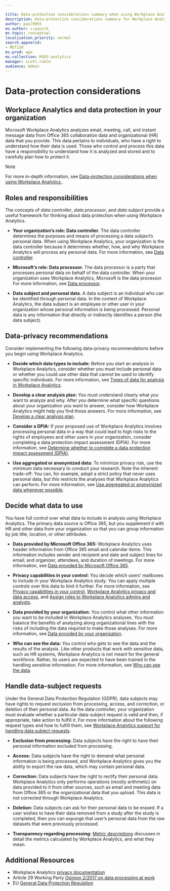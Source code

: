```yaml
---

title: Data-protection considerations summary when using Workplace Analytics 
description: Data-protection considerations summary for Workplace Analytics
author: paul9955
ms.author: v-pausch
ms.topic: conceptual
localization_priority: normal 
search.appverid:
- MET150
ms.prod: wpa
ms.collection: M365-analytics
manager: scott.ruble
audience: Admin
---
```


# Data-protection considerations

## Workplace Analytics and data protection in your organization

Microsoft Workplace Analytics analyzes email, meeting, call, and instant message data from Office 365 collaboration data and organizational (HR) data that you provide. This data pertains to individuals, who have a right to understand how their data is used. Those who control and process this data have a responsibility to understand how it is analyzed and stored and to carefully plan how to protect it.

> [!Note]
> For more in-depth information, see [Data-protection considerations when using Workplace Analytics ](Data-protection-considerations.md).

## Roles and responsibilities

The concepts of _data controller_, _data processor_, and _data subject_ provide a useful framework for thinking about data protection when using Workplace Analytics.

* **Your organization’s role: Data controller.** The data controller determines the purposes and means of processing a data subject’s personal data. When using Workplace Analytics, your organization is the data controller because it determines whether, how, and why Workplace Analytics will process any personal data. For more information, see [Data controller](Data-protection-considerations.md#your-organizations-role-data-controller).

* **Microsoft’s role: Data processor.** The data processor is a party that processes personal data on behalf of the data controller. When your organization uses Workplace Analytics, Microsoft is the data processor. For more information, see [Data processor](Data-protection-considerations.md#microsofts-role-data-processor).

* **Data subject and personal data.** A data subject is an individual who can be identified through personal data. In the context of Workplace Analytics, the data subject is an employee or other user in your organization whose personal information is being processed. Personal data is any information that directly or indirectly identifies a person (the data subject).

## Data-privacy recommendations

Consider implementing the following data-privacy recommendations before you begin using Workplace Analytics.

* **Decide which data types to include:** Before you start an analysis in Workplace Analytics, consider whether you must include personal data or whether you could use other data that cannot be used to identify specific individuals. For more information, see [Types of data for analysis in Workplace Analytics](Data-protection-considerations.md#types-of-data-for-analysis-in-workplace-analytics).

* **Develop a clear analysis plan:** You must understand clearly what you want to analyze and why. After you determine what specific questions about your organization you want to answer, consider how Workplace Analytics might help you find those answers. For more information, see [Develop a clear analysis plan](Data-protection-considerations.md#develop-a-clear-analysis-plan).

* **Consider a DPIA:** If your proposed use of Workplace Analytics involves processing personal data in a way that could lead to high risks to the rights of employees and other users in your organization, consider completing a data protection impact assessment (DPIA). For more information, see [Determine whether to complete a data protection impact assessment (DPIA)](Data-protection-considerations.md#determine-whether-to-complete-a-data-protection-impact-assessment-dpia). 

* **Use aggregated or anonymized data:** To minimize privacy risk, use the minimum data necessary to conduct your research. Note the inherent trade-off: You can, for example, adopt a strict policy that never uses personal data, but this restricts the analyses that Workplace Analytics can perform. For more information, see [Use aggregated or anonymized data whenever possible](Data-protection-considerations.md#use-aggregated-or-anonymized-data-whenever-possible).

## Decide what data to use

You have full control over what data to include in analysis using Workplace Analytics. The primary data source is Office 365, but you supplement it with HR and other data from your organization so that you can group information by job title, location, or other attributes.

* **Data provided by Microsoft Office 365:** Workplace Analytics uses header information from Office 365 email and calendar items. This information includes sender and recipient and date and subject lines for email; and organizer, attendees, and duration of meetings<!-- removed "location" 30Aug18-->. For more information, see [Data provided by Microsoft Office 365](Data-protection-considerations.md#data-provided-by-microsoft-office-365).

* **Privacy capabilities in your control:** You decide which users’ mailboxes to include in your Workplace Analytics study. You can apply multiple controls over this data to limit it further. For more information, see [Privacy capabilities in your control](Data-protection-considerations.md#privacy-capabilities-in-your-control), [Workplace Analytics privacy and data access](../Privacy/Privacy-And-Data-Access.md), and [Assign roles to Workplace Analytics admins and analysts](../Setup/Set-up-Workplace-Analytics.md#setup-steps).

* **Data provided by your organization:** You control what other information you want to be included in Workplace Analytics analyses. You must balance the benefits of analyzing along organizational lines with the risks of including the data required to make those analyses. For more information, see [Data provided by your organization](Data-protection-considerations.md#data-provided-by-your-organization).

* **Who can see the data:** You control who gets to see the data and the results of the analysis. Like other products that work with sensitive data, such as HR systems, Workplace Analytics is not meant for the general workforce. Rather, its users are expected to have been trained in the handling sensitive information. For more information, see [Who can see the data](Data-protection-considerations.md#who-can-see-the-data).

## Handle data-subject requests

Under the General Data Protection Regulation (GDPR), data subjects may have rights to request exclusion from processing, access, and correction, or deletion of their personal data. As the data controller, your organization must evaluate whether a particular data-subject request is valid and then, if appropriate, take action to fulfill it.
For more information about the following request types and how to fulfill them, see [Workplace Analytics support for handling data subject requests](Data-protection-considerations.md#workplace-analytics-support-for-handling-data-subject-requests). 

* **Exclusion from processing:** Data subjects have the right to have their personal information excluded from processing.

* **Access:** Data subjects have the right to demand what personal information is being processed, and Workplace Analytics gives you the ability to export the raw data, which may contain personal data.

* **Correction:** Data subjects have the right to rectify their personal data. Workplace Analytics only performs operations (mostly arithmetic) on data provided to it from other sources, such as email and meeting data from Office 365 or the organizational data that you upload. This data is not corrected through Workplace Analytics.

* **Deletion:** Data subjects can ask for their personal data to be erased. If a user wishes to have their data removed from a study after the study is completed, then you can expunge that user’s personal data from the raw datasets that were previously processed.

* **Transparency regarding processing:** [Metric descriptions](../Use/metric-definitions.md) discusses in detail the metrics calculated by Workplace Analytics, and what they mean. 

## Additional Resources

* Workplace Analytics [privacy documentation](../Privacy/Privacy-And-Data-Access.md)
* Article 29 Working Party [Opinion 2/2017 on data processing at work](http://ec.europa.eu/newsroom/document.cfm?doc_id=4563)
* EU [General Data Protection Regulation](http://eur-lex.europa.eu/legal-content/EN/TXT/?uri=uriserv:OJ.L_.2016.119.01.0001.01.ENG&toc=OJ:L:2016:119:TOC)
